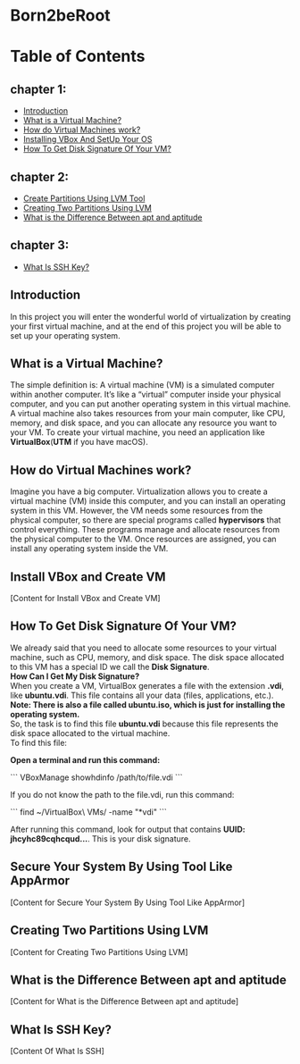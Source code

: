 # Born2beRoot

# Table of Contents
## chapter 1:
<ul>
  <li><a href="#introduction-ch1">Introduction</a></li>
  <li><a href="#virtual-machine">What is a Virtual Machine?</a></li>
  <li><a href="#how-vms-work">How do Virtual Machines work?</a></li>
  <li><a href="#install-vbox">Installing VBox And SetUp Your OS</a></li>
  <li><a href="#disk-signature">How To Get Disk Signature Of Your VM?</a></li>
</ul>
  
## chapter 2:
<ul>
  <li><a href="#install-vbox">Create Partitions Using LVM Tool</a></li>
  <li><a href="#lvm-partitions">Creating Two Partitions Using LVM</a></li>
  <li><a href="#apt-vs-aptitude">What is the Difference Between apt and aptitude</a></li>
</ul>

## chapter 3:
<ul>
  <li><a href="#introduction-ssh">What Is SSH Key?</a></li>
</ul>


## Introduction
<a name="introduction-ch1"></a>
<p>In this project you will enter the wonderful world of virtualization by creating your first virtual machine,
and at the end of this project you will be able to set up your operating system.</p>


## What is a Virtual Machine?
<a name="virtual-machine"></a>
<p>The simple definition is: A virtual machine (VM) is a simulated computer within another computer. 
It’s like a “virtual” computer inside your physical computer, and you can put another operating system 
in this virtual machine. A virtual machine also takes resources from your main computer, like CPU, memory,
and disk space, and you can allocate any resource you want to your VM. To create your virtual machine, 
you need an application like <strong>VirtualBox</strong>(<strong>UTM</strong> if you have macOS).</p>


## How do Virtual Machines work?
<a name="how-vms-work"></a>
<p>Imagine you have a big computer. Virtualization allows you to create a virtual machine (VM) inside this computer, and you can install an operating system in this VM. However, the VM needs some resources from the physical computer, so there are special programs called <strong>hypervisors</strong> that control everything. These programs manage and allocate resources from the physical computer to the VM. Once resources are assigned, you can install any operating system inside the VM.</p>


## Install VBox and Create VM
<a name="#install-vbox"></a>
[Content for Install VBox and Create VM]


## How To Get Disk Signature Of Your VM?
<a name="disk-signature"></a>

<p>We already said that you need to allocate some resources to your virtual machine, such as 
CPU, memory, and disk space. The disk space allocated to this VM has a special ID we
call the <strong>Disk Signature</strong>.<br> <strong>How Can I Get My Disk Signature?</strong>
<br> When you create a VM, VirtualBox generates a file with the extension <strong>.vdi</strong>, 
like <strong>ubuntu.vdi</strong>. This file contains all your data (files, applications, etc.).
<br> <strong>Note: There is also a file called <strong>ubuntu.iso</strong>, which is just for
installing the operating system.</strong><br> So, the task is to find this file
<strong>ubuntu.vdi</strong> because this file represents the disk space allocated to the virtual machine.
<br> To find this file:</p> <p><strong>Open a terminal and run this command:</strong><br></p> 
``` VBoxManage showhdinfo /path/to/file.vdi ``` 
<p>If you do not know the path to the file.vdi, run this command:</p> 
``` find ~/VirtualBox\ VMs/ -name "*vdi" ``` 
<p>After running this command, look for output that contains 
<strong>UUID: jhcyhc89cqhcqud...</strong>. This is your disk signature.</p>




## Secure Your System By Using Tool Like AppArmor
<a name="secure-system"></a>
[Content for Secure Your System By Using Tool Like AppArmor]


## Creating Two Partitions Using LVM
<a name="lvm-partitions"></a>
[Content for Creating Two Partitions Using LVM]


## What is the Difference Between apt and aptitude
<a name="apt-vs-aptitude"></a>
[Content for What is the Difference Between apt and aptitude]


## What Is SSH Key?
<a name="introduction-ssh"></a>
[Content Of What Is SSH]


























